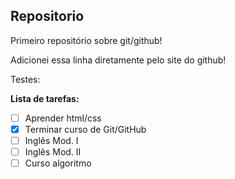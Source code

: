 ## Repositorio
 Primeiro repositório sobre git/github!

Adicionei essa linha diretamente pelo site do github!

Testes:


**Lista de tarefas:**
- [ ] Aprender html/css
- [x] Terminar curso de Git/GitHub
- [ ] Inglês Mod. I
- [ ] Inglês Mod. II
- [ ] Curso algoritmo
